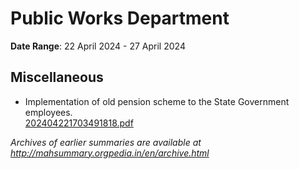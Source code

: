 # Public Works Department

**Date Range**: 22 April 2024 - 27 April 2024


## Miscellaneous
- Implementation of old pension scheme to the State Government employees.\
  [202404221703491818.pdf](https://gr.maharashtra.gov.in/Site/Upload/Government%20Resolutions/English/202404221703491818.pdf)


*Archives of earlier summaries are available at http://mahsummary.orgpedia.in/en/archive.html*